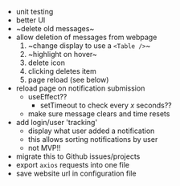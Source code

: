 - unit testing
- better UI
- ~delete old messages~
- allow deletion of messages from webpage
  1. ~change display to use a `<Table />`~
  1. ~highlight on hover~
  1. delete icon
    1. clicking deletes item
    1. page reload (see below)
- reload page on notification submission
  - useEffect??
    - setTimeout to check every *x* seconds??
  - make sure message clears and time resets
- add login/user 'tracking'
  - display what user added a notification
  - this allows sorting notifications by user
  - not MVP!!
- migrate this to Github issues/projects
- export `axios` requests into one file
- save website url in configuration file